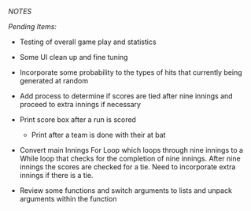 *NOTES*

_Pending Items:_
   - Testing of overall game play and statistics
   - Some UI clean up and fine tuning
   - Incorporate some probability to the types of hits that currently being generated at random
   - Add process to determine if scores are tied after nine innings and proceed to extra innings
     if necessary
     
   - Print score box after a run is scored
      - Print after a team is done with their at bat

   - Convert main Innings For Loop which loops through nine innings to a While loop that checks for the 
     completion of nine innings. After nine innings the scores are checked for a tie. Need to incorporate
     extra innings if there is a tie.
     
   - Review some functions and switch arguments to lists and unpack arguments within the function 